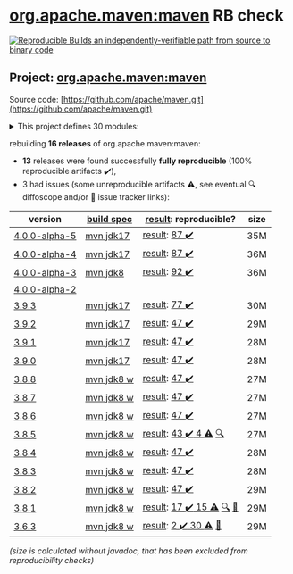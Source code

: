 [org.apache.maven:maven](https://central.sonatype.com/artifact/org.apache.maven/maven/4.0.0-alpha-5/versions) RB check
=======

[![Reproducible Builds](https://reproducible-builds.org/images/logos/rb.svg) an independently-verifiable path from source to binary code](https://reproducible-builds.org/)

## Project: [org.apache.maven:maven](https://central.sonatype.com/artifact/org.apache.maven/maven/4.0.0-alpha-5/versions)

Source code: [https://github.com/apache/maven.git](https://github.com/apache/maven.git)

<details><summary>This project defines 30 modules:</summary>

* [org.apache.maven:apache-maven](https://central.sonatype.com/artifact/org.apache.maven/apache-maven/4.0.0-alpha-5)
* [org.apache.maven:maven](https://central.sonatype.com/artifact/org.apache.maven/maven/4.0.0-alpha-5)
* [org.apache.maven:maven-api](https://central.sonatype.com/artifact/org.apache.maven/maven-api/4.0.0-alpha-5)
* [org.apache.maven:maven-api-core](https://central.sonatype.com/artifact/org.apache.maven/maven-api-core/4.0.0-alpha-5)
* [org.apache.maven:maven-api-meta](https://central.sonatype.com/artifact/org.apache.maven/maven-api-meta/4.0.0-alpha-5)
* [org.apache.maven:maven-api-model](https://central.sonatype.com/artifact/org.apache.maven/maven-api-model/4.0.0-alpha-5)
* [org.apache.maven:maven-api-settings](https://central.sonatype.com/artifact/org.apache.maven/maven-api-settings/4.0.0-alpha-5)
* [org.apache.maven:maven-api-toolchain](https://central.sonatype.com/artifact/org.apache.maven/maven-api-toolchain/4.0.0-alpha-5)
* [org.apache.maven:maven-api-xml](https://central.sonatype.com/artifact/org.apache.maven/maven-api-xml/4.0.0-alpha-5)
* [org.apache.maven:maven-artifact](https://central.sonatype.com/artifact/org.apache.maven/maven-artifact/4.0.0-alpha-5)
* [org.apache.maven:maven-bom](https://central.sonatype.com/artifact/org.apache.maven/maven-bom/4.0.0-alpha-5)
* [org.apache.maven:maven-builder-support](https://central.sonatype.com/artifact/org.apache.maven/maven-builder-support/4.0.0-alpha-5)
* [org.apache.maven:maven-compat](https://central.sonatype.com/artifact/org.apache.maven/maven-compat/4.0.0-alpha-5)
* [org.apache.maven:maven-core](https://central.sonatype.com/artifact/org.apache.maven/maven-core/4.0.0-alpha-5)
* [org.apache.maven:maven-embedder](https://central.sonatype.com/artifact/org.apache.maven/maven-embedder/4.0.0-alpha-5)
* [org.apache.maven:maven-model](https://central.sonatype.com/artifact/org.apache.maven/maven-model/4.0.0-alpha-5)
* [org.apache.maven:maven-model-builder](https://central.sonatype.com/artifact/org.apache.maven/maven-model-builder/4.0.0-alpha-5)
* [org.apache.maven:maven-model-transform](https://central.sonatype.com/artifact/org.apache.maven/maven-model-transform/4.0.0-alpha-5)
* [org.apache.maven:maven-plugin-api](https://central.sonatype.com/artifact/org.apache.maven/maven-plugin-api/4.0.0-alpha-5)
* [org.apache.maven:maven-repository-metadata](https://central.sonatype.com/artifact/org.apache.maven/maven-repository-metadata/4.0.0-alpha-5)
* [org.apache.maven:maven-resolver-provider](https://central.sonatype.com/artifact/org.apache.maven/maven-resolver-provider/4.0.0-alpha-5)
* [org.apache.maven:maven-settings](https://central.sonatype.com/artifact/org.apache.maven/maven-settings/4.0.0-alpha-5)
* [org.apache.maven:maven-settings-builder](https://central.sonatype.com/artifact/org.apache.maven/maven-settings-builder/4.0.0-alpha-5)
* [org.apache.maven:maven-slf4j-provider](https://central.sonatype.com/artifact/org.apache.maven/maven-slf4j-provider/4.0.0-alpha-5)
* [org.apache.maven:maven-slf4j-wrapper](https://central.sonatype.com/artifact/org.apache.maven/maven-slf4j-wrapper/4.0.0-alpha-5)
* [org.apache.maven:maven-toolchain-builder](https://central.sonatype.com/artifact/org.apache.maven/maven-toolchain-builder/4.0.0-alpha-5)
* [org.apache.maven:maven-toolchain-model](https://central.sonatype.com/artifact/org.apache.maven/maven-toolchain-model/4.0.0-alpha-5)
* [org.apache.maven:maven-xml-impl](https://central.sonatype.com/artifact/org.apache.maven/maven-xml-impl/4.0.0-alpha-5)
* [org.apache.maven:modello-plugin-velocity](https://central.sonatype.com/artifact/org.apache.maven/modello-plugin-velocity/4.0.0-alpha-5)
* [org.apache.maven:plexus-utils](https://central.sonatype.com/artifact/org.apache.maven/plexus-utils/4.0.0-alpha-5)
</details>

rebuilding **16 releases** of org.apache.maven:maven:
- **13** releases were found successfully **fully reproducible** (100% reproducible artifacts :heavy_check_mark:),
- 3 had issues (some unreproducible artifacts :warning:, see eventual :mag: diffoscope and/or :memo: issue tracker links):

| version | [build spec](/BUILDSPEC.md) | [result](https://reproducible-builds.org/docs/jvm/): reproducible? | size |
| -- | --------- | ------ | -- |
| [4.0.0-alpha-5](https://central.sonatype.com/artifact/org.apache.maven/maven/4.0.0-alpha-5/pom) | [mvn jdk17](maven-4.0.0-alpha-5.buildspec) | [result](maven-4.0.0-alpha-5.buildinfo): [87 :heavy_check_mark: ](maven-4.0.0-alpha-5.buildcompare) | 35M |
| [4.0.0-alpha-4](https://central.sonatype.com/artifact/org.apache.maven/maven/4.0.0-alpha-4/pom) | [mvn jdk17](maven-4.0.0-alpha-4.buildspec) | [result](maven-4.0.0-alpha-4.buildinfo): [87 :heavy_check_mark: ](maven-4.0.0-alpha-4.buildcompare) | 36M |
| [4.0.0-alpha-3](https://central.sonatype.com/artifact/org.apache.maven/maven/4.0.0-alpha-3/pom) | [mvn jdk8](maven-4.0.0-alpha-3.buildspec) | [result](maven-4.0.0-alpha-3.buildinfo): [92 :heavy_check_mark: ](maven-4.0.0-alpha-3.buildcompare) | 36M |
| [4.0.0-alpha-2](https://central.sonatype.com/artifact/org.apache.maven/maven/4.0.0-alpha-2/pom) | | | |
| [3.9.3](https://central.sonatype.com/artifact/org.apache.maven/maven/3.9.3/pom) | [mvn jdk17](maven-3.9.3.buildspec) | [result](maven-3.9.3.buildinfo): [77 :heavy_check_mark: ](maven-3.9.3.buildcompare) | 30M |
| [3.9.2](https://central.sonatype.com/artifact/org.apache.maven/maven/3.9.2/pom) | [mvn jdk17](maven-3.9.2.buildspec) | [result](maven-3.9.2.buildinfo): [47 :heavy_check_mark: ](maven-3.9.2.buildcompare) | 29M |
| [3.9.1](https://central.sonatype.com/artifact/org.apache.maven/maven/3.9.1/pom) | [mvn jdk17](maven-3.9.1.buildspec) | [result](maven-3.9.1.buildinfo): [47 :heavy_check_mark: ](maven-3.9.1.buildcompare) | 28M |
| [3.9.0](https://central.sonatype.com/artifact/org.apache.maven/maven/3.9.0/pom) | [mvn jdk17](maven-3.9.0.buildspec) | [result](maven-3.9.0.buildinfo): [47 :heavy_check_mark: ](maven-3.9.0.buildcompare) | 28M |
| [3.8.8](https://central.sonatype.com/artifact/org.apache.maven/maven/3.8.8/pom) | [mvn jdk8 w](maven-3.8.8.buildspec) | [result](maven-3.8.8.buildinfo): [47 :heavy_check_mark: ](maven-3.8.8.buildcompare) | 27M |
| [3.8.7](https://central.sonatype.com/artifact/org.apache.maven/maven/3.8.7/pom) | [mvn jdk8 w](maven-3.8.7.buildspec) | [result](maven-3.8.7.buildinfo): [47 :heavy_check_mark: ](maven-3.8.7.buildcompare) | 27M |
| [3.8.6](https://central.sonatype.com/artifact/org.apache.maven/maven/3.8.6/pom) | [mvn jdk8 w](maven-3.8.6.buildspec) | [result](maven-3.8.6.buildinfo): [47 :heavy_check_mark: ](maven-3.8.6.buildcompare) | 27M |
| [3.8.5](https://central.sonatype.com/artifact/org.apache.maven/maven/3.8.5/pom) | [mvn jdk8 w](maven-3.8.5.buildspec) | [result](maven-3.8.5.buildinfo): [43 :heavy_check_mark:  4 :warning:](maven-3.8.5.buildcompare) [:mag:](maven-3.8.5.diffoscope) | 27M |
| [3.8.4](https://central.sonatype.com/artifact/org.apache.maven/maven/3.8.4/pom) | [mvn jdk8 w](maven-3.8.4.buildspec) | [result](maven-3.8.4.buildinfo): [47 :heavy_check_mark: ](maven-3.8.4.buildcompare) | 28M |
| [3.8.3](https://central.sonatype.com/artifact/org.apache.maven/maven/3.8.3/pom) | [mvn jdk8 w](maven-3.8.3.buildspec) | [result](maven-3.8.3.buildinfo): [47 :heavy_check_mark: ](maven-3.8.3.buildcompare) | 28M |
| [3.8.2](https://central.sonatype.com/artifact/org.apache.maven/maven/3.8.2/pom) | [mvn jdk8 w](maven-3.8.2.buildspec) | [result](maven-3.8.2.buildinfo): [47 :heavy_check_mark: ](maven-3.8.2.buildcompare) | 29M |
| [3.8.1](https://central.sonatype.com/artifact/org.apache.maven/maven/3.8.1/pom) | [mvn jdk8 w](maven-3.8.1.buildspec) | [result](maven-3.8.1.buildinfo): [17 :heavy_check_mark:  15 :warning:](maven-3.8.1.buildcompare) [:mag:](maven-3.8.1.diffoscope) [:memo:](https://issues.apache.org/jira/browse/MNG-7155) | 29M |
| [3.6.3](https://central.sonatype.com/artifact/org.apache.maven/maven/3.6.3/pom) | [mvn jdk8 w](maven-3.6.3.buildspec) | [result](apache-maven-3.6.3.buildinfo): [2 :heavy_check_mark:  30 :warning:](apache-maven-3.6.3.buildcompare) [:memo:](https://issues.apache.org/jira/browse/MNG-6859) | 29M |

<i>(size is calculated without javadoc, that has been excluded from reproducibility checks)</i>
